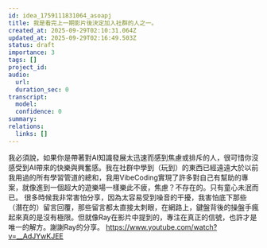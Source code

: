 ```yaml
---
id: idea_1759111831064_asoapj
title: 我是看完上一期影片後決定加入社群的人之一。
created_at: 2025-09-29T02:10:31.064Z
updated_at: 2025-09-29T02:16:49.503Z
status: draft
importance: 3
tags: []
project_id: 
audio:
  url: 
  duration_sec: 0
transcript:
  model: 
  confidence: 0
summary: 
relations:
  links: []
---
```



我必須說，如果你是帶著對AI知識發展太迅速而感到焦慮或排斥的人，很可惜你沒感受到AI帶來的快樂與興奮感。我在社群中學到（玩到）的東西已經遠遠大於以前我用過的所有學習管道的總和，我用VibeCoding實現了許多對自己有幫助的專案，就像進到一個超大的遊樂場一樣樂此不疲，焦慮？不存在的。只有童心未泯而已。
很多時候我非常害怕分享，因為太容易受到噪音的干擾，我害怕底下那些（潛在的）留言回覆，那些留言都太直接太刺眼，在網路上，鍵盤背後的操盤手瘋起來真的是沒有極限。但就像Ray在影片中提到的，專注在真正的信號，也許才是唯一的解方。謝謝Ray的分享。
https://www.youtube.com/watch?v=__AdJYwKJEE